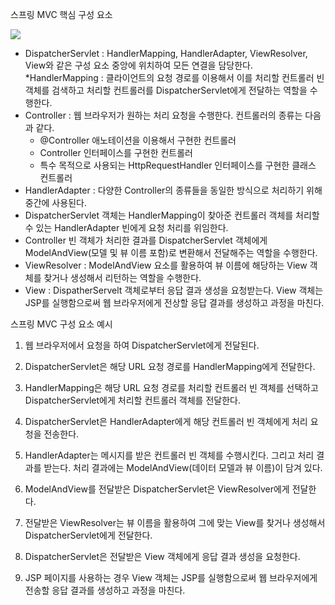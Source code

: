 스프링 MVC 핵심 구성 요소

![](https://img1.daumcdn.net/thumb/R1280x0/?scode=mtistory2&fname=https%3A%2F%2Fblog.kakaocdn.net%2Fdn%2F9cf1r%2FbtraP9TUPct%2FkvIE6igibVGKCws8pbKItK%2Fimg.png)

* DispatcherServlet : HandlerMapping, HandlerAdapter, ViewResolver, View와 같은 구성 요소 중앙에 위치하여 모든 연결을 담당한다.
*HandlerMapping : 클라이언트의 요청 경로를 이용해서 이를 처리할 컨트롤러 빈 객체를 검색하고 처리할 컨트롤러를 DispatcherServlet에게 전달하는 역할을 수행한다.
* Controller : 웹 브라우저가 원하는 처리 요청을 수행한다. 컨트롤러의 종류는 다음과 같다.
  * @Controller 애노테이션을 이용해서 구현한 컨트롤러
  * Controller 인터페이스를 구현한 컨트롤러
  * 특수 목적으로 사용되는 HttpRequestHandler 인터페이스를 구현한 클래스 컨트롤러
* HandlerAdapter : 다양한 Controller의 종류들을 동일한 방식으로 처리하기 위해 중간에 사용된다.
* DispatcherServlet 객체는 HandlerMapping이 찾아준 컨트롤러 객체를 처리할 수 있는 HandlerAdapter 빈에게 요청 처리를 위임한다.
* Controller 빈 객체가 처리한 결과를 DispatcherServlet 객체에게 ModelAndView(모델 및 뷰 이름 포함)로 변환해서 전달해주는 역할을 수행한다.
* ViewResolver : ModelAndView 요소를 활용하여 뷰 이름에 해당하는 View 객체를 찾거나 생성해서 리턴하는 역할을 수행한다.
* View : DispatherServelt 객체로부터 응답 결과 생성을 요청받는다. View 객체는 JSP를 실행함으로써 웹 브라우저에게 전상할 응답 결과를 생성하고 과정을 마친다.

스프링 MVC 구성 요소 예시

1. 웹 브라우저에서 요청을 하여 DispatcherServlet에게 전달된다.

2. DispatcherServlet은 해당 URL 요청 경로를 HandlerMapping에게 전달한다.

3. HandlerMapping은 해당 URL 요청 경로를 처리할 컨트롤러 빈 객체를 선택하고 DispatcherServlet에게 처리할 컨트롤러 객체를 전달한다.

4. DispatcherServlet은 HandlerAdapter에게 해당 컨트롤러 빈 객체에게 처리 요청을 전송한다.

5. HandlerAdapter는 메시지를 받은 컨트롤러 빈 객체를 수행시킨다. 그리고 처리 결과를 받는다. 처리 결과에는 ModelAndView(데이터 모델과 뷰 이름)이 담겨 있다.

6. ModelAndView를 전달받은 DispatcherServlet은 ViewResolver에게 전달한다.

7. 전달받은 ViewResolver는 뷰 이름을 활용하여 그에 맞는 View를 찾거나 생성해서 DispatcherServlet에게 전달한다.

8. DispatcherServlet은 전달받은 View 객체에게 응답 결과 생성을 요청한다.

9. JSP 페이지를 사용하는 경우 View 객체는 JSP를 실행함으로써 웹 브라우저에게 전송할 응답 결과를 생성하고 과정을 마친다.
